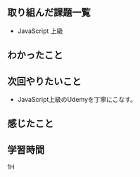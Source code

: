 ## 取り組んだ課題一覧

- JavaScript 上級

## わかったこと



## 次回やりたいこと

- JavaScript上級のUdemyを丁寧にこなす。

## 感じたこと


## 学習時間
1H
